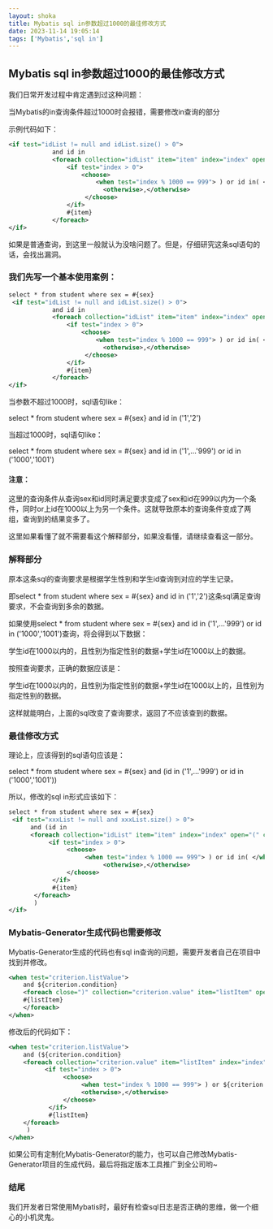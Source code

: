 ```yaml
---
layout: shoka
title: Mybatis sql in参数超过1000的最佳修改方式
date: 2023-11-14 19:05:14
tags: ['Mybatis','sql in']
---
```


## Mybatis sql in参数超过1000的最佳修改方式

我们日常开发过程中肯定遇到过这种问题：

当Mybatis的in查询条件超过1000时会报错，需要修改in查询的部分

示例代码如下：

```xml
<if test="idList != null and idList.size() > 0">
            and id in
            <foreach collection="idList" item="item" index="index" open="(" close=")">
                <if test="index > 0">
                    <choose>
                        <when test="index % 1000 == 999"> ) or id in( </when>
                          <otherwise>,</otherwise>
                     </choose>
                </if>
                #{item}
            </foreach>
</if>
```

如果是普通查询，到这里一般就认为没啥问题了。但是，仔细研究这条sql语句的话，会找出漏洞。

### 我们先写一个基本使用案例：

```xml
select * from student where sex = #{sex}
 <if test="idList != null and idList.size() > 0">
            and id in
            <foreach collection="idList" item="item" index="index" open="(" close=")">
                <if test="index > 0">
                    <choose>
                        <when test="index % 1000 == 999"> ) or id in( </when>
                          <otherwise>,</otherwise>
                     </choose>
                </if>
                #{item}
            </foreach>
</if>
```

当参数不超过1000时，sql语句like：

select * from student where sex = #{sex} and id in ('1','2')

当超过1000时，sql语句like：

select * from student where sex = #{sex} and id in ('1',...'999') or id in ('1000','1001')

#### 注意：

这里的查询条件从查询sex和id同时满足要求变成了sex和id在999以内为一个条件，同时or上id在1000以上为另一个条件。这就导致原本的查询条件变成了两组，查询到的结果变多了。

这里如果看懂了就不需要看这个解释部分，如果没看懂，请继续查看这一部分。

### 解释部分

原本这条sql的查询要求是根据学生性别和学生id查询到对应的学生记录。

即select * from student where sex = #{sex} and id in ('1','2')这条sql满足查询要求，不会查询到多余的数据。

如果使用select * from student where sex = #{sex} and id in ('1',...'999') or id in ('1000','1001')查询，将会得到以下数据：

学生id在1000以内的，且性别为指定性别的数据+学生id在1000以上的数据。

按照查询要求，正确的数据应该是：

学生id在1000以内的，且性别为指定性别的数据+学生id在1000以上的，且性别为指定性别的数据。

这样就能明白，上面的sql改变了查询要求，返回了不应该查到的数据。

### 最佳修改方式

理论上，应该得到的sql语句应该是：

select * from student where sex = #{sex} and (id in ('1',...'999') or id in ('1000','1001'))

所以，修改的sql in形式应该如下：

```xml
select * from student where sex = #{sex}
 <if test="xxxList != null and xxxList.size() > 0">
      and (id in
      <foreach collection="idList" item="item" index="index" open="(" close=")">
           <if test="index > 0">
                <choose>
                     <when test="index % 1000 == 999"> ) or id in( </when>
                          <otherwise>,</otherwise>
                </choose>
            </if>
            #{item}
       </foreach>
       )
</if>
```

### Mybatis-Generator生成代码也需要修改

Mybatis-Generator生成的代码也有sql in查询的问题，需要开发者自己在项目中找到并修改。

```xml
<when test="criterion.listValue">
    and ${criterion.condition}
    <foreach close=")" collection="criterion.value" item="listItem" open="(" separator=",">
    #{listItem}
    </foreach>
</when>
```

修改后的代码如下：

```xml
<when test="criterion.listValue">
    and (${criterion.condition}
    <foreach collection="criterion.value" item="listItem" index="index" open="(" close=")">
          <if test="index > 0">
               <choose>
                    <when test="index % 1000 == 999"> ) or ${criterion.condition}( </when>
                    <otherwise>,</otherwise>
               </choose>
           </if>
           #{listItem}
    </foreach>
     )
</when>
```

如果公司有定制化Mybatis-Generator的能力，也可以自己修改Mybatis-Generator项目的生成代码，最后将指定版本工具推广到全公司哟~

### 结尾

我们开发者日常使用Mybatis时，最好有检查sql日志是否正确的思维，做一个细心的小机灵鬼。
